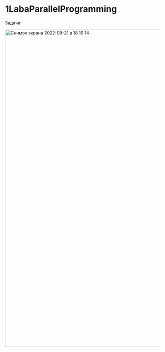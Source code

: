 # 1LabaParallelProgramming
 
 Задача: 
 
<img width="1031" alt="Снимок экрана 2022-09-21 в 18 10 14" src="https://user-images.githubusercontent.com/75227915/191489385-cffe4b3b-3eee-4fe2-a1f1-6354a13079d0.png">
